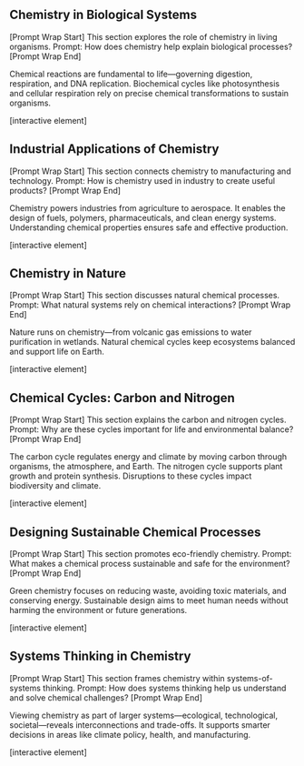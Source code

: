 ## Chemistry in Biological Systems

\[Prompt Wrap Start]
This section explores the role of chemistry in living organisms. Prompt: How does chemistry help explain biological processes?
\[Prompt Wrap End]

Chemical reactions are fundamental to life—governing digestion, respiration, and DNA replication. Biochemical cycles like photosynthesis and cellular respiration rely on precise chemical transformations to sustain organisms.

\[interactive element]

## Industrial Applications of Chemistry

\[Prompt Wrap Start]
This section connects chemistry to manufacturing and technology. Prompt: How is chemistry used in industry to create useful products?
\[Prompt Wrap End]

Chemistry powers industries from agriculture to aerospace. It enables the design of fuels, polymers, pharmaceuticals, and clean energy systems. Understanding chemical properties ensures safe and effective production.

\[interactive element]

## Chemistry in Nature

\[Prompt Wrap Start]
This section discusses natural chemical processes. Prompt: What natural systems rely on chemical interactions?
\[Prompt Wrap End]

Nature runs on chemistry—from volcanic gas emissions to water purification in wetlands. Natural chemical cycles keep ecosystems balanced and support life on Earth.

\[interactive element]

## Chemical Cycles: Carbon and Nitrogen

\[Prompt Wrap Start]
This section explains the carbon and nitrogen cycles. Prompt: Why are these cycles important for life and environmental balance?
\[Prompt Wrap End]

The carbon cycle regulates energy and climate by moving carbon through organisms, the atmosphere, and Earth. The nitrogen cycle supports plant growth and protein synthesis. Disruptions to these cycles impact biodiversity and climate.

\[interactive element]

## Designing Sustainable Chemical Processes

\[Prompt Wrap Start]
This section promotes eco-friendly chemistry. Prompt: What makes a chemical process sustainable and safe for the environment?
\[Prompt Wrap End]

Green chemistry focuses on reducing waste, avoiding toxic materials, and conserving energy. Sustainable design aims to meet human needs without harming the environment or future generations.

\[interactive element]

## Systems Thinking in Chemistry

\[Prompt Wrap Start]
This section frames chemistry within systems-of-systems thinking. Prompt: How does systems thinking help us understand and solve chemical challenges?
\[Prompt Wrap End]

Viewing chemistry as part of larger systems—ecological, technological, societal—reveals interconnections and trade-offs. It supports smarter decisions in areas like climate policy, health, and manufacturing.

\[interactive element]
